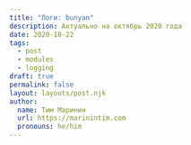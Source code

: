 ```yaml
---
title: "Логи: bunyan"
description: Актуально на октябрь 2020 года
date: 2020-10-22
tags:
  - post
  - modules
  - logging
draft: true
permalink: false
layout: layouts/post.njk
author:
  name: Тим Маринин
  url: https://marinintim.com
  pronouns: he/him
---
```


